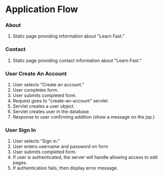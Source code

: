 # Application Flow

### About

1. Static page providing information about "Learn Fast."

### Contact

1. Static page providing contact information about "Learn Fast."

### User Create An Account

1. User selects "Create an account."
2. User completes form.
3. User submits completed form.
4. Request goes to "create-an-account" servlet.
5. Servlet creates a user object.
6. Servlet creates user in the database.
7. Response to user confirming addition (show a message on the jsp.)

### User Sign In

1. User selects "Sign in."
2. User enters username and password on form
3. User submits completed form.
4. If user is authenticated, the server will handle allowing access to edit
   pages.
5. If authentication fails, then display error message.